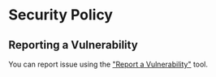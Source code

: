 # Security Policy

## Reporting a Vulnerability

You can report issue using the ["Report a Vulnerability"](https://github.com/scottstraughan/saorsail-web/security/advisories/new)
tool.
